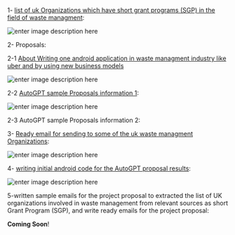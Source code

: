 

1- [list of uk Organizations which have short grant programs (SGP) in the field of waste managment][1]:

![enter image description here][9]

2- Proposals:

2-1 [About Writing one android application in waste managment industry like uber and by using new business models](https://telegra.ph/About-Writing-one-android-application-in-waste-managment-industry-like-uber-and-by-using-new-business-models-05-25)

![enter image description here][2]

2-2 [AutoGPT sample Proposals information 1][3]:

![enter image description here][4]

2-3 AutoGPT sample Proposals information 2:

3- [Ready email for sending to some of the uk waste managment Organizations][5]:

![enter image description here][6]

4- [writing initial android code for the AutoGPT proposal results][7]:

![enter image description here][8]

5-written sample emails for the project proposal to extracted the list of UK organizations involved in waste management from relevant sources as short Grant Program (SGP), and write ready emails for the project proposal:

**Coming Soon**!

  [1]: https://agentgpt.reworkd.ai/agent?id=cli2z11ct03wrl20895yys76w

  [2]: https://i.stack.imgur.com/WLXak.jpg

  [3]: https://agentgpt.reworkd.ai/agent?id=cli2wxx0d019bjq08muc7l5xz

  [4]: https://i.stack.imgur.com/Zgc6c.jpg

  [5]: https://agentgpt.reworkd.ai/agent?id=cli2x6b5q01bzjp0824rggwbe

  [6]: https://i.stack.imgur.com/pHyqP.jpg

  [7]: https://agentgpt.reworkd.ai/agent?id=cli2xij2d01lbjq08h0voupz9

  [8]: https://i.stack.imgur.com/BpJJL.jpg

  [9]: https://i.stack.imgur.com/BEWjD.jpg
